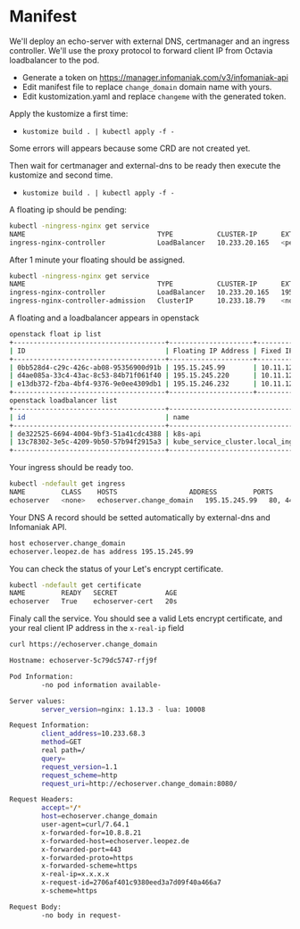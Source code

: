 # Manifest

We'll deploy an echo-server with external DNS, certmanager and an ingress controller.
We'll use the proxy protocol to forward client IP from Octavia loadbalancer to the pod.

- Generate a token on https://manager.infomaniak.com/v3/infomaniak-api
- Edit manifest file to replace `change_domain` domain name with yours. 
- Edit kustomization.yaml and replace `changeme` with the generated token.

Apply the kustomize a first time:

- `kustomize build . | kubectl apply -f -`

Some errors will appears because some CRD are not created yet.

Then wait for certmanager and external-dns to be ready then execute the kustomize and second time.

- `kustomize build . | kubectl apply -f -`

A floating ip should be pending:

```bash
kubectl -ningress-nginx get service
NAME                                 TYPE           CLUSTER-IP      EXTERNAL-IP   PORT(S)                      AGE
ingress-nginx-controller             LoadBalancer   10.233.20.165   <pending>     80:31683/TCP,443:30852/TCP   77s
```

After 1 minute your floating should be assigned.

```bash
kubectl -ningress-nginx get service
NAME                                 TYPE           CLUSTER-IP      EXTERNAL-IP     PORT(S)                      AGE
ingress-nginx-controller             LoadBalancer   10.233.20.165   195.15.245.99   80:31683/TCP,443:30852/TCP   3m46s
ingress-nginx-controller-admission   ClusterIP      10.233.18.79    <none>          443/TCP  
```

A floating and a loadbalancer appears in openstack

```bash
openstack float ip list
+--------------------------------------+---------------------+------------------+--------------------------------------+--------------------------------------+----------------------------------+
| ID                                   | Floating IP Address | Fixed IP Address | Port                                 | Floating Network                     | Project                          |
+--------------------------------------+---------------------+------------------+--------------------------------------+--------------------------------------+----------------------------------+
| 0bb528d4-c29c-426c-ab08-95356900d91b | 195.15.245.99       | 10.11.12.24      | 7dddc5bf-037c-4988-8786-d9ea5d302ff1 | 0f9c3806-bd21-490f-918d-4a6d1c648489 | 3bef6ea32166448f96f188c81e25c4c6 |
| d4ae085a-33c4-43ac-8c53-84b71f061f40 | 195.15.245.220      | 10.11.12.81      | 5a2111ba-687b-4ba1-9d88-2ec86059c93c | 0f9c3806-bd21-490f-918d-4a6d1c648489 | 3bef6ea32166448f96f188c81e25c4c6 |
| e13db372-f2ba-4bf4-9376-9e0ee4309db1 | 195.15.246.232      | 10.11.12.73      | 5ca10481-3169-4faf-9e89-1fe4a2214bd3 | 0f9c3806-bd21-490f-918d-4a6d1c648489 | 3bef6ea32166448f96f188c81e25c4c6 |
+--------------------------------------+---------------------+------------------+--------------------------------------+--------------------------------------+----------------------------------+
openstack loadbalancer list
+--------------------------------------+-------------------------------------------------------------------+----------------------------------+-------------+---------------------+------------------+----------+
| id                                   | name                                                              | project_id                       | vip_address | provisioning_status | operating_status | provider |
+--------------------------------------+-------------------------------------------------------------------+----------------------------------+-------------+---------------------+------------------+----------+
| de322525-6694-4004-9bf3-51a41cdc4388 | k8s-api                                                           | 3bef6ea32166448f96f188c81e25c4c6 | 10.11.12.81 | ACTIVE              | ONLINE           | amphora  |
| 13c78302-3e5c-4209-9b50-57b94f2915a3 | kube_service_cluster.local_ingress-nginx_ingress-nginx-controller | 3bef6ea32166448f96f188c81e25c4c6 | 10.11.12.24 | ACTIVE              | ONLINE           | octavia  |
+--------------------------------------+-------------------------------------------------------------------+----------------------------------+-------------+---------------------+------------------+----------+
```

Your ingress should be ready too.

```bash
kubectl -ndefault get ingress
NAME         CLASS    HOSTS                  ADDRESS         PORTS     AGE
echoserver   <none>   echoserver.change_domain   195.15.245.99   80, 443   5m55s
```

Your DNS A record should be setted automatically by external-dns and Infomaniak API.

```bash
host echoserver.change_domain
echoserver.leopez.de has address 195.15.245.99
```

You can check the status of your Let's encrypt certificate.

```bash
kubectl -ndefault get certificate
NAME         READY   SECRET            AGE
echoserver   True    echoserver-cert   20s
```

Finaly call the service. You should see a valid Lets encrypt certificate, and your real client IP address in the `x-real-ip` field

```bash
curl https://echoserver.change_domain

Hostname: echoserver-5c79dc5747-rfj9f

Pod Information:
        -no pod information available-

Server values:
        server_version=nginx: 1.13.3 - lua: 10008

Request Information:
        client_address=10.233.68.3
        method=GET
        real path=/
        query=
        request_version=1.1
        request_scheme=http
        request_uri=http://echoserver.change_domain:8080/

Request Headers:
        accept=*/*
        host=echoserver.change_domain
        user-agent=curl/7.64.1
        x-forwarded-for=10.8.8.21
        x-forwarded-host=echoserver.leopez.de
        x-forwarded-port=443
        x-forwarded-proto=https
        x-forwarded-scheme=https
        x-real-ip=x.x.x.x
        x-request-id=2706af401c9380eed3a7d09f40a466a7
        x-scheme=https

Request Body:
        -no body in request-
```
